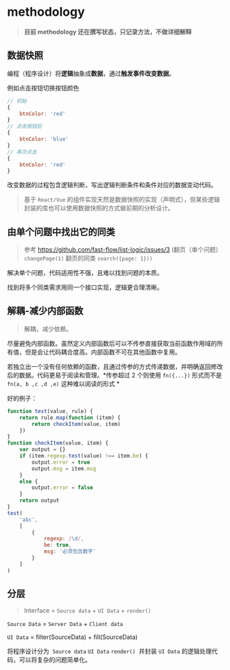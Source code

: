 # methodology

> **目前 methodology 还在撰写状态，只记录方法，不做详细解释**

## 数据快照

编程（程序设计）将**逻辑**抽象成**数据**，通过**触发事件改变数据**。

例如点击按钮切换按钮颜色

```js
// 初始
{
    btnColor: 'red'
}
// 点击按钮后
{
    btnColor: 'blue'
}
// 再次点击
{
    btnColor: 'red'
}
```

改变数据的过程包含逻辑判断，写出逻辑判断条件和条件对应的数据变动代码。

> 基于 `React/Vue` 的组件实现天然是数据快照的实现（声明式），但某些逻辑封装的库也可以使用数据快照的方式做前期的分析设计。

## 由单个问题中找出它的同类

> 参考 https://github.com/fast-flow/list-logic/issues/3  (翻页（单个问题） `changePage(1)`  翻页的同类 `search({page: 1}))`

解决单个问题，代码适用性不强，且难以找到问题的本质。

找到将多个同类需求用同一个接口实现，逻辑更合理清晰。

## 解耦-减少内部函数

> 解耦，减少依赖。

尽量避免内部函数。虽然定义内部函数后可以不传参直接获取当前函数作用域的所有值，但是会让代码耦合度高。内部函数不可在其他函数中复用。

若独立出一个没有任何依赖的函数，且通过传参的方式传递数据，并明确返回修改后的数据。代码更易于阅读和管理。*传参超过 2 个则使用  `fn({...})` 形式而不是 `fn(a, b ,c ,d ,e)` 这种难以阅读的形式 *

好的例子：
```js
function test(value, rule) {
    return rule.map(function (item) {
        return checkItem(value, item)
    })
}
function checkItem(value, item) {
    var output = {}
    if (item.regexp.test(value) !== item.be) {
        output.error = true
        output.msg = item.msg
    }
    else {
        output.error = false
    }
    return output
}
test(
    'abc',
    [
        {
            regexp: /\d/,
            be: true,
            msg: '必须包含数字'
        }
    ]
)
```

## 分层

> Interface = `Source data` + `UI Data` + `render() `

`Source Data` = `Server Data` + `Client data`

`UI Data` = filter(SourceData) + fill(SourceData)

将程序设计分为  `Source data` `UI Data` `render()`  并封装 `UI Data` 的逻辑处理代码，可以将复杂的问题简单化。
